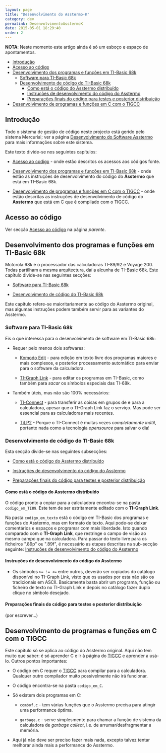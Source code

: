 ```yaml
---
layout: page
title: "Desenvolvimento do Asstermo-K"
category: dev
permalink: DesenvolvimentoAsstermoK
date: 2015-05-01 18:29:40
order: 2
---
```


**NOTA**: Neste momento este artigo ainda é só um esboço e espaço de apontamentos.

  * [Introdução](#introduo)
  * [Acesso ao código](#acesso-ao-cdigo)
  * [Desenvolvimento dos programas e funções em TI-Basic 68k](#desenvolvimento-dos-programas-e-funes-em-ti-basic-68k)
    * [Software para TI-Basic 68k](#software-para-ti-basic-68k)
    * [Desenvolvimento de código do TI-Basic 68k](#desenvolvimento-de-cdigo-do-ti-basic-68k)
      * [Como está o código do Asstermo distribuído](#como-est-o-cdigo-do-asstermo-distribudo)
      * [Instruções de desenvolvimento do código do Asstermo](#instrues-de-desenvolvimento-do-cdigo-do-asstermo)
      * [Preparações finais do código para testes e posterior distribuição](#preparaes-finais-do-cdigo-para-testes-e-posterior-distribuio)
  * [Desenvolvimento de programas e funções em C com o TIGCC](#desenvolvimento-de-programas-e-funes-em-c-com-o-tigcc)

## Introdução
Todo o sistema de gestão de código neste projecto está gerido pelo sistema Mercurial; ver a página [Desenvolvimento do Software Asstermo](/DesenvolvimentoSoftware) para mais informações sobre este sistema.

Este texto divide-se nos seguintes capítulos:

* [Acesso ao codigo](#acesso-ao-cdigo) - onde estão descritos os acessos aos códigos fonte.

* [Desenvolvimento dos programas e funções em TI-Basic 68k](#desenvolvimento-dos-programas-e-funes-em-ti-basic-68k) - onde estão as instruções de desenvolvimento do código do **Asstermo** que está em TI-Basic 68k.

* [Desenvolvimento de programas e funções em C com o TIGCC](#desenvolvimento-de-programas-e-funes-em-c-com-o-tigcc) - onde estão descritas as instruções de desenvolvimento de código do **Asstermo** que está em C que é compilado com o TIGCC.


## Acesso ao código
Ver secção [Acesso ao código](/DesenvolvimentoSoftware#acesso-ao-codigo) na página <i>parente</i>.


## Desenvolvimento dos programas e funções em TI-Basic 68k
Motorola 68k é o processador das calculadoras TI-89/92 e Voyage 200. Todas partilham a mesma arquitectura, daí a alcunha de TI-Basic 68k. Este capítulo divide-se nas seguintes secções:

* [Software para TI-Basic 68k](#software-para-ti-basic-68k)

* [Desenvolvimento de código do TI-Basic 68k](#desenvolvimento-de-cdigo-do-ti-basic-68k)


Este capítulo refere-se maioritariamente ao código do Asstermo original, mas algumas instruções podem também servir para as variantes do Asstermo.


### Software para TI-Basic 68k
Eis o que interessa para o desenvolvimento de software em TI-Basic 68k:

* Requer pelo menos dois softwares:

  * [Komodo Edit](http://www.activestate.com/komodo-edit) - para edição em texto livre dos programas maiores e mais complexos, e posterior processamento automático para enviar para o software da calculadora.

  * [TI-Graph Link](http://education.ti.com/calculators/downloads/US/Software/Search/Results?cp=7) - para editar os programas em TI-Basic, como também para <i>sacar</i> os símbolos especiais das TI-68k.

* Também úteis, mas não são 100% necessários:

  * [TI-Connect](http://education.ti.com/calculators/downloads/US/Software/Detail?id=183&ref=%2fcalculators%2fdownloads%2fUS%2fSoftware%2fSearch%2fResults%3fcp%3d7) - para transferir as coisas em grupos de e para a calculadora, apesar que o TI-Graph Link faz o serviço. Mas pode ser essencial para as calculadoras mais recentes.

  * [TiLP2](http://lpg.ticalc.org/prj_tilp/) - Porque o TI-Connect é muitas vezes <i>completamente inútil</i>, portanto nada como a tecnologia <i>opensource</i> para salvar o dia!



### Desenvolvimento de código do TI-Basic 68k
Esta secção divide-se nas seguintes subsecções:

* [Como está o código do Asstermo distribuído](#como-est-o-cdigo-do-asstermo-distribudo)

* [Instruções de desenvolvimento do código do Asstermo](#instrues-de-desenvolvimento-do-cdigo-do-asstermo)

* [Preparações finais do código para testes e posterior distribuição](#preparaes-finais-do-cdigo-para-testes-e-posterior-distribuio)


#### Como está o código do Asstermo distribuído
O código pronto a copiar para a calculadora encontra-se na pasta <code>codigo_em_TI89</code>. Este tem de ser estritamente editado com o <b>TI-Graph Link</b>.

Na pasta <code>codigo_em_texto</code> está o código em TI-Basic dos programas e funções do Asstermo, mas em formato de texto. Aqui pode-se deixar comentários e espaços e programar com mais liberdade. Isto quando comparado com o <b>TI-Graph Link</b>, que restringe o campo de visão ao mesmo campo que na calculadora. Para passar do texto livre para os ficheiros ".89p" ou ".89f", é necessário as etapas descritas na sub-secção seguinte: [Instruções de desenvolvimento do código do Asstermo](#instrues-de-desenvolvimento-do-cdigo-do-asstermo)


#### Instruções de desenvolvimento do código do Asstermo

* Os símbolos <code>&gt;= != &lt;=</code> entre outros, deverão ser copiados do catálogo disponível no TI-Graph Link, visto que os usados por esta não são os tradicionais em ASCII. Basicamente basta abrir um programa, função ou ficheiro de texto no TI-Graph Link e depois no catálogo fazer duplo clique no símbolo desejado.



#### Preparações finais do código para testes e posterior distribuição
(por escrever...)


## Desenvolvimento de programas e funções em C com o TIGCC
Este capítulo só se aplica ao código do Asstermo original. Aqui não tem muito que saber: é só aprender C e ir à página do [TIGCC](http://tigcc.ticalc.org/) e aprender a usá-lo. Outros pontos importantes:

* O código em C requer o [TIGCC](http://tigcc.ticalc.org/) para compilar para a calculadora. Qualquer outro compilador muito possivelmente não irá funcionar.

* O código encontra-se na pasta <code>codigo_em_C</code>.

* Só existem dois programas em C:

  * <code>combof.c</code> - tem várias funções que o Asstermo precisa para atingir uma performance óptima.

  * <code>garbage.c</code> - serve simplesmente para chamar a função de sistema da calculadora de <i>garbage collect</i>, i.e. de arrumar/desfragmentar a memória.

* Aqui já não deve ser preciso fazer mais nada, excepto talvez tentar melhorar ainda mais a performance do Asstermo.

